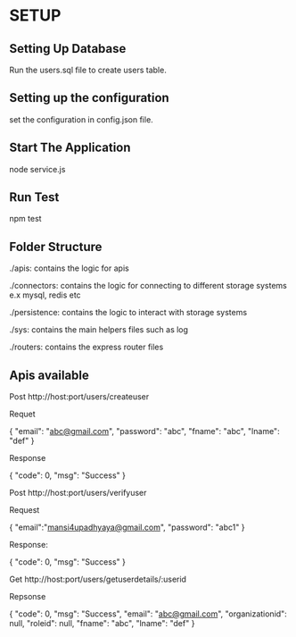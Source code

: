 # SETUP

## Setting Up Database

Run the users.sql file to create users table.

## Setting up the configuration

set the configuration in config.json file.

## Start The Application

node service.js

## Run Test

npm test

## Folder Structure

./apis: contains the logic for apis

./connectors: contains the logic for connecting to different storage systems e.x mysql, redis etc

./persistence: contains the logic to interact with storage systems

./sys: contains the main helpers files such as log

./routers: contains the express router files 

## Apis available

Post http://host:port/users/createuser

Requet

{
	"email": "abc@gmail.com",
	"password": "abc",
	"fname": "abc",
	"lname": "def"
}

Response

{
    "code": 0,
    "msg": "Success"
}

Post http://host:port/users/verifyuser

Request

{
	"email":"mansi4upadhyaya@gmail.com",
	"password": "abc1"
}

Response:

{
    "code": 0,
    "msg": "Success"
}

Get http://host:port/users/getuserdetails/:userid

Repsonse

{
    "code": 0,
    "msg": "Success",
    "email": "abc@gmail.com",
    "organizationid": null,
    "roleid": null,
    "fname": "abc",
    "lname": "def"
}
